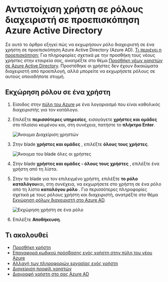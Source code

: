 <properties
    pageTitle="Αντιστοίχιση χρήστη σε ρόλους διαχειριστή σε προεπισκόπηση Azure Active Directory | Microsoft Azure"
    description="Εξηγεί πώς μπορείτε να αλλάξετε διαχείρισης πληροφοριών χρήστη στην υπηρεσία καταλόγου Azure Active Directory"
    services="active-directory"
    documentationCenter=""
    authors="curtand"
    manager="femila"
    editor=""/>

<tags
    ms.service="active-directory"
    ms.workload="identity"
    ms.tgt_pltfrm="na"
    ms.devlang="na"
    ms.topic="article"
    ms.date="09/12/2016"
    ms.author="curtand"/>

# <a name="assign-a-user-to-administrator-roles-in-azure-active-directory-preview"></a>Αντιστοίχιση χρήστη σε ρόλους διαχειριστή σε προεπισκόπηση Azure Active Directory

Σε αυτό το άρθρο εξηγεί πώς να εκχωρήσουν ρόλο διαχειριστή σε ένα χρήστη σε προεπισκόπηση Azure Active Directory (Azure AD). [Τι περιέχει η προεπισκόπηση;](active-directory-preview-explainer.md) Για πληροφορίες σχετικά με την προσθήκη τους νέους χρήστες στην εταιρεία σας, ανατρέξτε στο θέμα [Προσθήκη νέων χρηστών σε Azure Active Directory](active-directory-users-create-azure-portal.md). Προστέθηκε οι χρήστες δεν έχουν δικαιώματα διαχειριστή από προεπιλογή, αλλά μπορείτε να εκχωρήσετε ρόλους σε αυτούς οποιαδήποτε στιγμή.

## <a name="assign-a-role-to-a-user"></a>Εκχώρηση ρόλου σε ένα χρήστη

1.  Είσοδος στην [πύλη του Azure](https://portal.azure.com) με ένα λογαριασμό που είναι καθολικός διαχειριστής για τον κατάλογο.

2.  Επιλέξτε **περισσότερες υπηρεσίες**, εισαγάγετε **χρήστες και ομάδες** στο πλαίσιο κειμένου και, στη συνέχεια, πατήστε το **πλήκτρο Enter**.

    ![Άνοιγμα Διαχείριση χρηστών](./media/active-directory-users-assign-role-azure-portal/create-users-user-management.png)

3.  Στην blade **χρήστες και ομάδες** , επιλέξτε **όλους τους χρήστες**.

    ![Άνοιγμα του blade όλες οι χρήστες](./media/active-directory-users-assign-role-azure-portal/create-users-open-users-blade.png)

4. Στην blade **χρήστες και ομάδες - όλους τους χρήστες** , επιλέξτε ένα χρήστη από τη λίστα.

5. Στην το blade για τον επιλεγμένο χρήστη, επιλέξτε **το ρόλο καταλόγου**και, στη συνέχεια, να εκχωρήσετε στο χρήστη σε ένα ρόλο από τη λίστα **καταλόγου ρόλο** . Για περισσότερες πληροφορίες σχετικά με τους ρόλους χρήστη και διαχειριστή, ανατρέξτε στο θέμα [Εκχώρηση ρόλων διαχειριστή στο Azure AD](active-directory-assign-admin-roles.md).

      ![Εκχώρηση χρήστη σε ένα ρόλο](./media/active-directory-users-assign-role-azure-portal/create-users-assign-role.png)

6. Επιλέξτε **Αποθήκευση**.


## <a name="whats-next"></a>Τι ακολουθεί

- [Προσθήκη χρήστη](active-directory-users-create-azure-portal.md)
- [Επαναφορά κωδικού πρόσβασης ενός χρήστη στην πύλη του νέου Azure](active-directory-users-reset-password-azure-portal.md)
- [Αλλαγή των πληροφοριών εργασίας ενός χρήστη](active-directory-users-work-info-azure-portal.md)
- [Διαχείριση προφίλ χρηστών](active-directory-users-profile-azure-portal.md)
- [Διαγραφή χρήστη στο σας Azure AD](active-directory-users-delete-user-azure-portal.md)
